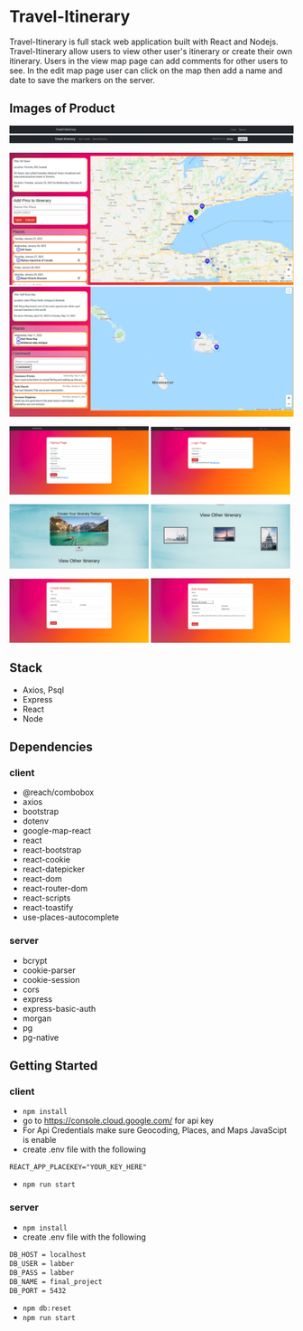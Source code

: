 # Travel-Itinerary 
Travel-Itinerary is full stack web application built with React and Nodejs. 
Travel-Itinerary allow users to view other user's itinerary or create their own itinerary. Users in the view map page can add comments for other users to see. In the edit map page user can click on the map then add a name and date to save the markers on the server.

## Images of Product
!["Nav-Signup"](https://github.com/chenken12/Travel-Itinerary/blob/main/docs/Nav-Signup.png?raw=true)
!["Nav-Signin"](https://github.com/chenken12/Travel-Itinerary/blob/main/docs/Nav-Signin.png?raw=true)

!["Map-Edit"](https://github.com/chenken12/Travel-Itinerary/blob/main/docs/Map-edit.png?raw=true)
!["Map-View"](https://github.com/chenken12/Travel-Itinerary/blob/main/docs/Map-view.png?raw=true)

<img src="https://github.com/chenken12/Travel-Itinerary/blob/main/docs/User-Signup.png?raw=true" width="49%"> <img src="https://github.com/chenken12/Travel-Itinerary/blob/main/docs/User-Signin.png?raw=true" width="49%">

<img src="https://github.com/chenken12/Travel-Itinerary/blob/main/docs/Home-Top.png?raw=true" width="49%"> <img src="https://github.com/chenken12/Travel-Itinerary/blob/main/docs/Home-Bottom.png?raw=true" width="49%">

<img src="https://github.com/chenken12/Travel-Itinerary/blob/main/docs/User-Create.png?raw=true" width="49%"> <img src="https://github.com/chenken12/Travel-Itinerary/blob/main/docs/User-Edit.png?raw=true" width="49%">


## Stack
- Axios, Psql
- Express
- React
- Node

## Dependencies

### client
- @reach/combobox
- axios
- bootstrap
- dotenv
- google-map-react
- react
- react-bootstrap
- react-cookie
- react-datepicker
- react-dom
- react-router-dom
- react-scripts
- react-toastify
- use-places-autocomplete

### server
- bcrypt
- cookie-parser
- cookie-session
- cors
- express
- express-basic-auth
- morgan
- pg
- pg-native
 
## Getting Started

### client

* `npm install`
* go to https://console.cloud.google.com/ for api key
* For Api Credentials make sure Geocoding, Places, and Maps JavaScipt is enable
* create .env file with the following
```
REACT_APP_PLACEKEY="YOUR_KEY_HERE"
```
* `npm run start`

### server
* `npm install`
* create .env file with the following

```
DB_HOST = localhost
DB_USER = labber
DB_PASS = labber
DB_NAME = final_project
DB_PORT = 5432
```
* `npm db:reset`
* `npm run start`
